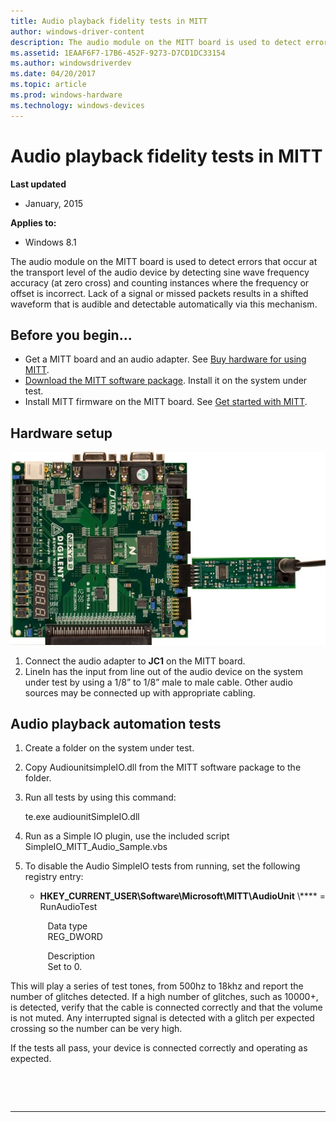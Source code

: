 ```yaml
---
title: Audio playback fidelity tests in MITT
author: windows-driver-content
description: The audio module on the MITT board is used to detect errors that occur at the transport level of the audio device by detecting sine wave frequency accuracy (at zero cross) and counting instances where the frequency or offset is incorrect.
ms.assetid: 1EAAF6F7-17B6-452F-9273-D7CD1DC33154
ms.author: windowsdriverdev
ms.date: 04/20/2017
ms.topic: article
ms.prod: windows-hardware
ms.technology: windows-devices
---
```


# Audio playback fidelity tests in MITT


**Last updated**

-   January, 2015

**Applies to:**

-   Windows 8.1

The audio module on the MITT board is used to detect errors that occur at the transport level of the audio device by detecting sine wave frequency accuracy (at zero cross) and counting instances where the frequency or offset is incorrect. Lack of a signal or missed packets results in a shifted waveform that is audible and detectable automatically via this mechanism.

## Before you begin...


-   Get a MITT board and an audio adapter. See [Buy hardware for using MITT](https://msdn.microsoft.com/library/windows/hardware/dn919811).
-   [Download the MITT software package](https://msdn.microsoft.com/library/windows/hardware/dn919810). Install it on the system under test.
-   Install MITT firmware on the MITT board. See [Get started with MITT](https://msdn.microsoft.com/library/windows/hardware/dn919779).

## Hardware setup


![mitt audio test hardware setup](images/mitttoaudio.jpg)

1.  Connect the audio adapter to **JC1** on the MITT board.
2.  LineIn has the input from line out of the audio device on the system under test by using a 1/8” to 1/8” male to male cable. Other audio sources may be connected up with appropriate cabling.

## <a href="" id="audio-playback-automation-tests--"></a>Audio playback automation tests


1.  Create a folder on the system under test.
2.  Copy AudiounitsimpleIO.dll from the MITT software package to the folder.
3.  Run all tests by using this command:

    te.exe audiounitSimpleIO.dll

4.  Run as a Simple IO plugin, use the included script SimpleIO\_MITT\_Audio\_Sample.vbs
5.  To disable the Audio SimpleIO tests from running, set the following registry entry:
    -   **HKEY\_CURRENT\_USER\\Software\\Microsoft\\MITT\\AudioUnit** \\**** = RunAudioTest

           Data type  
           REG\_DWORD

           Description  
           Set to 0.

This will play a series of test tones, from 500hz to 18khz and report the number of glitches detected. If a high number of glitches, such as 10000+, is detected, verify that the cable is connected correctly and that the volume is not muted. Any interrupted signal is detected with a glitch per expected crossing so the number can be very high.

If the tests all pass, your device is connected correctly and operating as expected.

 

 


--------------------


